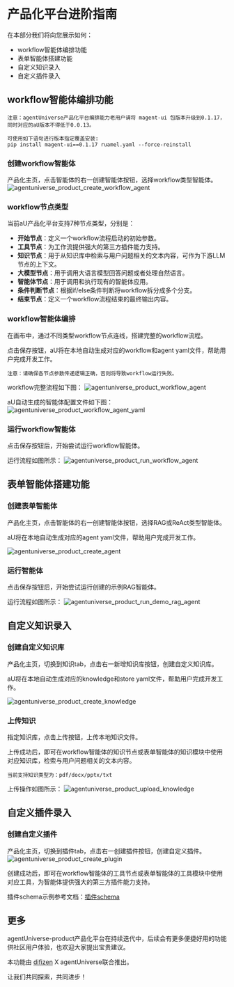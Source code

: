# 产品化平台进阶指南
在本部分我们将向您展示如何：
* workflow智能体编排功能
* 表单智能体搭建功能
* 自定义知识录入
* 自定义插件录入

## workflow智能体编排功能
``` text
注意：agentUniverse产品化平台编排能力老用户请将 magent-ui 包版本升级到0.1.17，同时对应的aU版本不得低于0.0.13。

可使用如下语句进行版本指定覆盖安装:
pip install magent-ui==0.1.17 ruamel.yaml --force-reinstall
```
### 创建workflow智能体
产品化主页，点击智能体的右一创建智能体按钮，选择workflow类型智能体。
![agentuniverse_product_create_workflow_agent](../../../_picture/create_workflow_agent.png)

### workflow节点类型
当前aU产品化平台支持7种节点类型，分别是：
- **开始节点**：定义一个workflow流程启动的初始参数。
- **工具节点**：为工作流提供强大的第三方插件能力支持。
- **知识节点**：用于从知识库中检索与用户问题相关的文本内容，可作为下游LLM节点的上下文。
- **大模型节点**：用于调用大语言模型回答问题或者处理自然语言。
- **智能体节点**：用于调用和执行现有的智能体应用。
- **条件判断节点**：根据if/else条件判断将workflow拆分成多个分支。
- **结束节点**：定义一个workflow流程结束的最终输出内容。

### workflow智能体编排
在画布中，通过不同类型workflow节点连线，搭建完整的workflow流程。

点击保存按钮，aU将在本地自动生成对应的workflow和agent yaml文件，帮助用户完成开发工作。

``` text
注意：请确保各节点参数传递逻辑正确，否则将导致workflow运行失败。
```

workflow完整流程如下图：
![agentuniverse_product_workflow_agent](../../../_picture/workflow_agent.png)

aU自动生成的智能体配置文件如下图：
![agentuniverse_product_workflow_agent_yaml](../../../_picture/workflow_agent_yaml.png)

### 运行workflow智能体
点击保存按钮后，开始尝试运行workflow智能体。

运行流程如图所示：
![agentuniverse_product_run_workflow_agent](../../../_picture/run_workflow_agent.png)


## 表单智能体搭建功能
### 创建表单智能体
产品化主页，点击智能体的右一创建智能体按钮，选择RAG或ReAct类型智能体。

aU将在本地自动生成对应的agent yaml文件，帮助用户完成开发工作。

![agentuniverse_product_create_agent](../../../_picture/create_agent.png)

### 运行智能体
点击保存按钮后，开始尝试运行创建的示例RAG智能体。

运行流程如图所示：
![agentuniverse_product_run_demo_rag_agent](../../../_picture/run_demo_rag_agent.png)

## 自定义知识录入
### 创建自定义知识库
产品化主页，切换到知识tab，点击右一新增知识库按钮，创建自定义知识库。

aU将在本地自动生成对应的knowledge和store yaml文件，帮助用户完成开发工作。

![agentuniverse_product_create_knowledge](../../../_picture/create_knowledge.png)

### 上传知识
指定知识库，点击上传按钮，上传本地知识文件。

上传成功后，即可在workflow智能体的知识节点或表单智能体的知识模块中使用对应知识库，检索与用户问题相关的文本内容。

```text
当前支持知识类型为：pdf/docx/pptx/txt
```
上传操作如图所示：
![agentuniverse_product_upload_knowledge](../../../_picture/upload_knowledge.png)

## 自定义插件录入
### 创建自定义插件
产品化主页，切换到插件tab，点击右一创建插件按钮，创建自定义插件。
![agentuniverse_product_create_plugin](../../../_picture/create_plugin.png)

创建成功后，即可在workflow智能体的工具节点或表单智能体的工具模块中使用对应工具，为智能体提供强大的第三方插件能力支持。

插件schema示例参考文档：[插件schema](https://openai.xiniushu.com/docs/plugins/examples)

## 更多
agentUniverse-product产品化平台在持续迭代中，后续会有更多便捷好用的功能供社区用户体验，也欢迎大家提出宝贵建议。

本功能由 [difizen](https://github.com/difizen/magent) X agentUniverse联合推出。

让我们共同探索，共同进步！